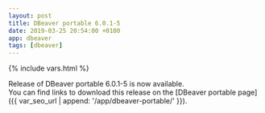 ```yaml
---
layout: post
title: DBeaver portable 6.0.1-5
date: 2019-03-25 20:54:00 +0100
app: dbeaver
tags: [dbeaver]
---
```

{% include vars.html %}

Release of DBeaver portable 6.0.1-5 is now available.<br />
You can find links to download this release on the [DBeaver portable page]({{ var_seo_url | append: '/app/dbeaver-portable/' }}).